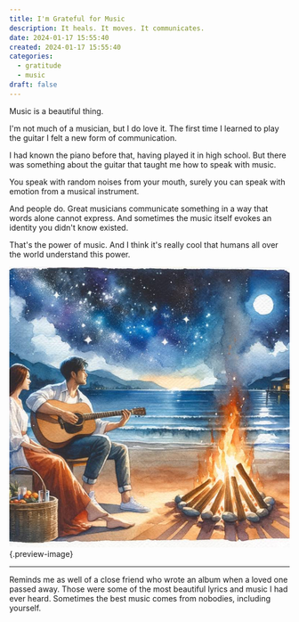 ```yaml
---
title: I'm Grateful for Music
description: It heals. It moves. It communicates.
date: 2024-01-17 15:55:40
created: 2024-01-17 15:55:40
categories:
  - gratitude
  - music
draft: false
---
```

Music is a beautiful thing. 

I'm not much of a musician, but I do love it. The first time I learned to play the guitar I felt a new form of communication. 

I had known the piano before that, having played it in high school. But there was something about the guitar that taught me how to speak with music. 

You speak with random noises from your mouth, surely you can speak with emotion from a musical instrument. 

And people do. Great musicians communicate something in a way that words alone cannot express. And sometimes the music itself evokes an identity you didn't know existed. 

That's the power of music. And I think it's really cool that humans all over the world understand this power. 

![At some point you wanted to be this guy or girl, admit it.](../img/dalle-guitar-on-the-beach.jpeg){.preview-image}

***

Reminds me as well of a close friend who wrote an album when a loved one passed away. Those were some of the most beautiful lyrics and music I had ever heard. Sometimes the best music comes from nobodies, including yourself. 